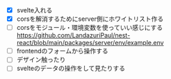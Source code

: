 - [x] svelte入れる
- [x] corsを解消するためにserver側にホワイトリスト作る
- [ ] corsをモジュール・環境変数を使っていい感じにする 
https://github.com/LandazuriPaul/nest-react/blob/main/packages/server/env/example.env
- [ ] frontendのフォームから操作する
- [ ] デザイン触ったり
- [ ] svelteのデータの操作をして見たりする 
